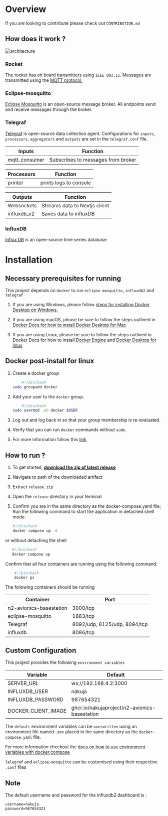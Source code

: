 # Overview 

If you are looking to contribute please check out `CONTRIBUTION.md`
## How does it work ?

![architecture](./public/ground%20station.png)

### Rocket

The rocket has on board transmitters using `IEEE 802.11`. Messages are transmitted using the [MQTT protocol.](https://mqtt.org/)

### Eclipse-mosquitto

[Eclipse Mosquitto](https://mosquitto.org/) is an open-source message broker. All endpoints send and receive messages through the broker.

### Telegraf

[Telegraf](https://www.influxdata.com/time-series-platform/telegraf/) is open-source data collection agent. Configurations for `inputs`, `processors`, `aggregators` and `outputs` are set in the `telegraf.conf` file.

| Inputs      | Function|
| ----------- | ----------- |
| mqtt_consumer   | Subscribes to messages from broker   |

| Processors      | Function |
| ----------- | ----------- |
| printer   | prints logs to console|

| Outputs      | Function |
| ----------- | ----------- |
| Websockets   | Streams data to Nextjs client|
| influxdb_v2   | Saves data to influxDB|

### InfluxDB

[Influx DB](https://www.influxdata.com/) is an open-source time series database

# Installation

## Necessary prerequisites for running

This project depends on `docker` to run `eclipse-mosquitto`, `influxdb2` and `telegraf`

1. If you are using Windows, please follow [steps for installing Docker Desktop on Windows.](https://docs.docker.com/desktop/install/windows-install/)

2. If you are using macOS, please be sure to follow the steps outlined in [Docker Docs for how to install Docker Desktop for Mac](https://docs.docker.com/desktop/install/mac-install/)

3. If you are using Linux, please be sure to follow the steps outlined in Docker Docs for how to install [Docker Engine](https://docs.docker.com/engine/install/ubuntu/) and [Docker Desktop for linux](https://docs.docker.com/desktop/install/linux-install/)

## Docker post-install for linux

1. Create a docker group

    ```bash
        #!/bin/bash
    sudo groupadd docker
    ```

2. Add your user to the `docker` group.

    ```bash
        #!/bin/bash
    sudo usermod -aG docker $USER
    ```

3. Log out and log back in so that your group membership is re-evaluated.

4. Verify that you can run `docker` commands without `sudo`.

5. For more information follow this [link](https://docs.docker.com/engine/install/linux-postinstall/)

## How to run ?

1. To get started,  [**download the zip of latest release**](https://github.com/nakujaproject/N2-Avionics-BaseStation/releases/latest/download/release.zip)

2. Navigate to path of the downloaded artifact
3. Extract `release.zip`
4. Open the `release` directory in your terminal
5. Confirm you are in the same directory as the docker-compose.yaml file; Run the following command to start the application in detached shell mode:  

    ```bash
    #!/bin/bash
    docker compose up -d
    ```

or without detaching the shell

 ```bash
    #!/bin/bash
    docker compose up
```

Confirm that all four containers are running using the following command:

```bash
    #!/bin/bash
    docker ps
```

The following containers should be running

| Container      |  Port |
| ----------- | ----------- |
| n2-avionics-basestation   | 3000/tcp    |
| eclipse-mosquitto   | 1883/tcp   |
| Telegraf     | 8092/udp, 8125/udp, 8094/tcp |
| influxdb   | 8086/tcp   |

## Custom Configuration

This project provides the following `environment variables`

| Variable      | Default |
| ----------- | ----------- |
| SERVER_URL | ws://192.168.4.2:3000 |
| INFLUXDB_USER | nakuja |
| INFLUXDB_PASSWORD | 987654321 |
| DOCKER_CLIENT_IMAGE   | ghcr.io/nakujaproject/n2-avionics-basestation |

The `default` environment variables can be `overwritten` using an environment file named `.env` placed in the same directory as the `docker-compose.yaml` file.

For more information checkout the [docs on how to use environment variables with docker compose](https://docs.docker.com/compose/environment-variables/)

`Telegraf` and `eclipse-mosquitto` can be customised using their respective `.conf` files

## Note

The default username and password for the influxdb2 dashboard is :

```text
username=nakuja
password=987654321
```
